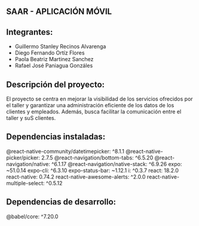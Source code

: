 ## SAAR - APLICACIÓN MÓVIL

## Integrantes:
- Guillermo Stanley Recinos Alvarenga
- Diego Fernando Ortíz Flores
- Paola Beatriz Martinez Sanchez
- Rafael José Paniagua Gonzáles  


## Descripción del proyecto:
El proyecto se centra en mejorar la visibilidad de los servicios ofrecidos por el taller y garantizar una administración eficiente de los datos de los clientes y empleados. Además, busca facilitar la comunicación entre el taller y suS clientes.


## Dependencias instaladas:
@react-native-community/datetimepicker: ^8.1.1
@react-native-picker/picker: 2.7.5
@react-navigation/bottom-tabs: ^6.5.20
@react-navigation/native: ^6.1.17
@react-navigation/native-stack: ^6.9.26
expo: ~51.0.14
expo-cli: ^6.3.10
expo-status-bar: ~1.12.1
i: ^0.3.7
react: 18.2.0
react-native: 0.74.2
react-native-awesome-alerts: ^2.0.0
react-native-multiple-select: ^0.5.12
 

## Dependencias de desarrollo:
@babel/core: ^7.20.0
